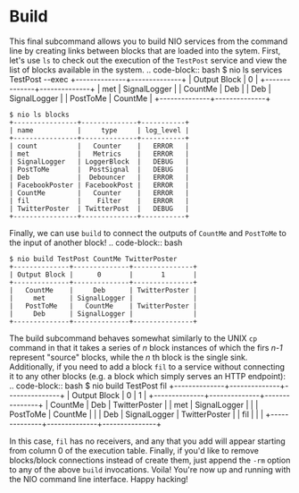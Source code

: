 # Build

This final subcommand allows you to build NIO services from the command line by creating links between blocks that are loaded into the sytem. First, let's use `ls` to check out the execution of the `TestPost` service and view the list of blocks available in the system.
.. code-block:: bash
    $ nio ls services TestPost --exec
    +--------------+--------------+
    | Output Block |      0       |
    +--------------+--------------+
    |     met      | SignalLogger |
    |   CountMe    |     Deb      |
    |     Deb      | SignalLogger |
    |   PostToMe   |   CountMe    |
    +--------------+--------------+

    $ nio ls blocks
    +----------------+--------------+-----------+
    | name           |     type     | log_level |
    +----------------+--------------+-----------+
    | count          |   Counter    |   ERROR   |
    | met            |   Metrics    |   ERROR   |
    | SignalLogger   | LoggerBlock  |   DEBUG   |
    | PostToMe       |  PostSignal  |   DEBUG   |
    | Deb            |  Debouncer   |   ERROR   |
    | FacebookPoster | FacebookPost |   ERROR   |
    | CountMe        |   Counter    |   ERROR   |
    | fil            |    Filter    |   ERROR   |
    | TwitterPoster  | TwitterPost  |   DEBUG   |
    +----------------+--------------+-----------+

Finally, we can use `build` to connect the outputs of `CountMe` and `PostToMe` to the input of another block!
.. code-block:: bash

    $ nio build TestPost CountMe TwitterPoster
    +--------------+--------------+---------------+
    | Output Block |      0       |       1       |
    +--------------+--------------+---------------+
    |   CountMe    |     Deb      | TwitterPoster |
    |     met      | SignalLogger |               |
    |   PostToMe   |   CountMe    | TwitterPoster |
    |     Deb      | SignalLogger |               |
    +--------------+--------------+---------------+

The build subcommand behaves somewhat similarly to the UNIX `cp` command in that it takes a series of *n* block instances of which the firs *n-1* represent "source" blocks, while the *n* th block is the single sink.
Additionally, if you need to add a block `fil` to a service without connecting it to any other blocks (e.g. a block which simply serves an HTTP endpoint):
.. code-block:: bash
    $ nio build TestPost fil
    +--------------+--------------+---------------+
    | Output Block |      0       |       1       |
    +--------------+--------------+---------------+
    |   CountMe    |     Deb      | TwitterPoster |
    |     met      | SignalLogger |               |
    |   PostToMe   |   CountMe    |               |
    |     Deb      | SignalLogger | TwitterPoster |
    |     fil      |              |               |
    +--------------+--------------+---------------+

In this case, `fil` has no receivers, and any that you add will appear starting from column 0 of the execution table.
Finally, if you'd like to remove blocks/block connections instead of create them, just append the `-rm` option to any of the above `build` invocations.
Voila! You're now up and running with the NIO command line interface. Happy hacking!
